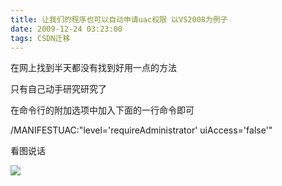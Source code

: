 ```yaml
---
title: 让我们的程序也可以自动申请uac权限 以VS2008为例子
date: 2009-12-24 03:23:00
tags: CSDN迁移
---
```

   在网上找到半天都没有找到好用一点的方法

 

 只有自己动手研究研究了

 

 在命令行的附加选项中加入下面的一行命令即可

 /MANIFESTUAC:"level='requireAdministrator' uiAccess='false'"

 

 

 看图说话

 

 ![](https://p-blog.csdn.net/images/p_blog_csdn_net/whitehack/EntryImages/20091224/QQ%E6%88%AA%E5%9B%BE%E6%9C%AA%E5%91%BD%E5%90%8D633972218342008750.jpg)

   
 